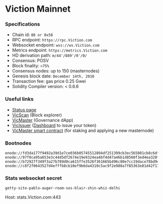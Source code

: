 # Viction Mainnet

### Specifications

* Chain id: `88 or 0x58`
* RPC endpoint: `https://rpc.Viction.com`
* Websocket endpoint: `wss://ws.Viction.com`
* Metrics endpoint: `https://metrics.Viction.com`
* HD derivation path: `m/44'/889'/0'/0/`
* Consensus: POSV
* Block finality: `>75%`
* Consensus nodes: up to 150 (masternodes)
* Genesis block date: `December 14th, 2018`
* Transaction fee: gas price 0.25 Gwei
* Solidity Compiler version: < 0.6.6

### Useful links

* [Status page](https://stats.Viction.com/)
* [VicScan](https:/vicscan.xyz/) (Block explorer)
* [VicMaster](https://vicmaster.xyz/) (Governance dApp)
* [VicIssuer](https://issuer.testnet.tomochain.com/) ([Dashboard](https://medium.com/Viction/how-to-deploy-a-trc-21-token-on-Viction-in-a-few-clicks-d0290f918b9a) to issue your token)
* [VicMaster smart contract](https:/vicscan.xyz/address/0x0000000000000000000000000000000000000088) (for staking and applying a new masternode)

### Bootnodes

```
enode://fd3da177f9492a39d1e7ce036b05745512894df251399cb3ec565081cb8c6dfa1092af8fac27991e66b6af47e9cb42e02420cc89f8549de0ce513ee25ebffc3a@3.212.20.0:30303
enode://97f0ca95a653e3c44d5df2674e19e9324ea4bf4d47a46b1d8560f3ed4ea328f725acec3fcfcb37eb11706cf07da669e9688b091f1543f89b2425700a68bc8876@3.212.20.0:30301
enode://b72927f349f3a27b789d0ca615ffe3526f361665b496c80e7cc19dace78bd94785fdadc270054ab727dbb172d9e3113694600dd31b2558dd77ad85a869032dea@188.166.207.189:30301
enode://c8f2f0643527d4efffb8cb10ef9b6da4310c5ac9f2e988a7f85363e81d42f1793f64a9aa127dbaff56b1e8011f90fe9ff57fa02a36f73220da5ff81d8b8df351@104.248.98.60:30301
```

### Stats websocket secret

`getty-site-pablo-auger-room-sos-blair-shin-whiz-delhi`

Host: stats.Viction.com:443
